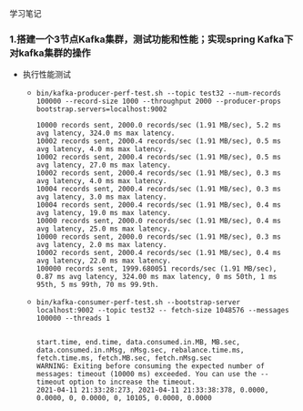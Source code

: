 学习笔记

### 1.搭建一个3节点Kafka集群，测试功能和性能；实现spring Kafka下对kafka集群的操作

- 执行性能测试

  - ```
    bin/kafka-producer-perf-test.sh --topic test32 --num-records 100000 --record-size 1000 --throughput 2000 --producer-props bootstrap.servers=localhost:9002
    
    10000 records sent, 2000.0 records/sec (1.91 MB/sec), 5.2 ms avg latency, 324.0 ms max latency.
    10002 records sent, 2000.4 records/sec (1.91 MB/sec), 0.5 ms avg latency, 4.0 ms max latency.
    10002 records sent, 2000.4 records/sec (1.91 MB/sec), 0.5 ms avg latency, 27.0 ms max latency.
    10002 records sent, 2000.4 records/sec (1.91 MB/sec), 0.3 ms avg latency, 4.0 ms max latency.
    10004 records sent, 2000.4 records/sec (1.91 MB/sec), 0.3 ms avg latency, 3.0 ms max latency.
    10004 records sent, 2000.4 records/sec (1.91 MB/sec), 0.4 ms avg latency, 19.0 ms max latency.
    10000 records sent, 2000.0 records/sec (1.91 MB/sec), 0.4 ms avg latency, 25.0 ms max latency.
    10000 records sent, 2000.0 records/sec (1.91 MB/sec), 0.3 ms avg latency, 2.0 ms max latency.
    10002 records sent, 2000.4 records/sec (1.91 MB/sec), 0.4 ms avg latency, 22.0 ms max latency.
    100000 records sent, 1999.680051 records/sec (1.91 MB/sec), 0.87 ms avg latency, 324.00 ms max latency, 0 ms 50th, 1 ms 95th, 5 ms 99th, 70 ms 99.9th.
    ```

  - ```
    bin/kafka-consumer-perf-test.sh --bootstrap-server localhost:9002 --topic test32 -- fetch-size 1048576 --messages 100000 --threads 1
    
    
    start.time, end.time, data.consumed.in.MB, MB.sec, data.consumed.in.nMsg, nMsg.sec, rebalance.time.ms, fetch.time.ms, fetch.MB.sec, fetch.nMsg.sec
    WARNING: Exiting before consuming the expected number of messages: timeout (10000 ms) exceeded. You can use the --timeout option to increase the timeout.
    2021-04-11 21:33:28:273, 2021-04-11 21:33:38:378, 0.0000, 0.0000, 0, 0.0000, 0, 10105, 0.0000, 0.0000
    ```

    

